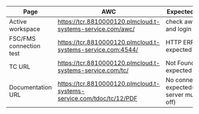 | Page                    | AWC                                                                  | Expected output/action                                             |
| ----------------------- | -------------------------------------------------------------------- | ------------------------------------------------------------------ |
| Active workspace        | https://tcr.8810000120.plmcloud.t-systems-service.com/awc/           | check awc connection and login                           |
| FSC/FMS connection test | https://tcr.8810000120.plmcloud.t-systems-service.com:4544/          | HTTP ERROR 400 expected                                            |
| TC URL                  | https://tcr.8810000120.plmcloud.t-systems-service.com/tc/            | Not Found error expected                                           |
| Documentation URL       | https://tcr.8810000120.plmcloud.t-systems-service.com/tdoc/tc/12/PDF | No connection is expected(documentation server must be turned off) |